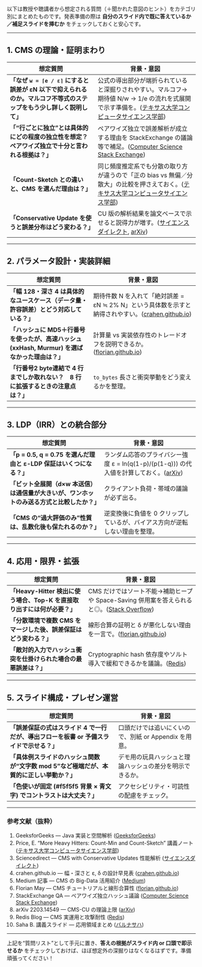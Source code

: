 以下は教授や聴講者から想定される質問（＋聞かれた意図のヒント）をカテゴリ別にまとめたものです。発表準備の際は **自分のスライド内で既に答えているか／補足スライドを挿むか** をチェックしておくと安心です。

---

## 1. CMS の理論・証明まわり

| 想定質問                                                                  | 背景・意図                                                                                |
| --------------------------------------------------------------------- | ------------------------------------------------------------------------------------ |
| **「なぜ `w = ⌈e / ε⌉` にすると誤差が εN 以下で抑えられるのか。マルコフ不等式のステップをもう少し詳しく説明して」** | 公式の導出部分が端折られていると深掘りされやすい。マルコフ→期待値 N/w → 1/e の流れを式展開で示す準備を。([テキサス大学コンピュータサイエンス学部][1]) |
| **「“行ごとに独立”とは具体的にどの程度の独立性を想定？　ペアワイズ独立で十分と言われる根拠は？」**                  | ペアワイズ独立で誤差解析が成立する理由を StackExchange の議論等で補足。([Computer Science Stack Exchange][2])    |
| **「Count-Sketch との違いと、CMS を選んだ理由は？」**                                 | 同じ頻度推定系でも分散の取り方が違うので「正の bias vs 無偏／分散大」の比較を押さえておく。([テキサス大学コンピュータサイエンス学部][1])         |
| **「Conservative Update を使うと誤差分布はどう変わる？」**                             | CU 版の解析結果を論文ベースで示せると説得力が増す。([サイエンスダイレクト][3], [arXiv][4])                             |

---

## 2. パラメータ設計・実装詳細

| 想定質問                                                         | 背景・意図                                                                  |
| ------------------------------------------------------------ | ---------------------------------------------------------------------- |
| **「幅 128・深さ 4 は具体的なユースケース（データ量・許容誤差）とどう対応している？」**            | 期待件数 N を入れて「絶対誤差 = εN ≒ 2% N」という具体数を示すと納得されやすい。([crahen.github.io][5]) |
| **「ハッシュに MD5＋行番号を使ったが、高速ハッシュ (xxHash, Murmur) を選ばなかった理由は？」** | 計算量 vs 実装依存性のトレードオフを説明できるか。([florian.github.io][6])                    |
| **「行番号2 byte連結で 4 行までしか取れない？　8 行に拡張するときの注意点は？」**             | `to_bytes` 長さと衝突挙動をどう変えるかを整理。                                          |

---

## 3. LDP（IRR）との統合部分

| 想定質問                                              | 背景・意図                                                            |
| ------------------------------------------------- | ---------------------------------------------------------------- |
| **「p = 0.5, q = 0.75 を選んだ理由と ε-LDP 保証はいくつになる？」**  | ランダム応答のプライバシー強度 ε = ln(q(1-p)/(p(1-q))) の代入値を計算しておく。([arXiv][7]) |
| **「ビット全展開（d×w 本送信）は通信量が大きいが、ワンホットのみ送る方式と比較したか？」** | クライアント負荷・帯域の議論が必ず出る。                                             |
| **「CMS の“過大評価のみ”性質は、乱数化後も保たれるのか？」**               | 逆変換後に負値を 0 クリップしているが、バイアス方向が逆転しない理由を整理。                          |

---

## 4. 応用・限界・拡張

| 想定質問                                            | 背景・意図                                                               |
| ----------------------------------------------- | ------------------------------------------------------------------- |
| **「Heavy-Hitter 検出に使う場合、Top-K を直接取り出すには何が必要？」** | CMS だけではソート不能→補助ヒープや Space-Saving 併用案を答えられると◎。([Stack Overflow][8]) |
| **「分散環境で複数 CMS をマージした後、誤差保証はどう変わる？」**           | 線形合算の証明と δ が悪化しない理由を一言で。([florian.github.io][6])                    |
| **「敵対的入力でハッシュ衝突を仕掛けられた場合の最悪誤差は？」**              | Cryptographic hash 依存度やソルト導入で緩和できるかを議論。([Redis][9])                 |

---

## 5. スライド構成・プレゼン運営

| 想定質問                                               | 背景・意図                             |
| -------------------------------------------------- | --------------------------------- |
| **「誤差保証の式はスライド 4 で一行だが、導出フローを板書 or 予備スライドで示せる？」**  | 口頭だけでは追いにくいので、別紙 or Appendix を用意。 |
| **「具体例スライドのハッシュ関数が“文字数 mod 5”など極端だが、本質的に正しい挙動か？」** | デモ用の玩具ハッシュと理論ハッシュの差分を明示できるか。      |
| **「色使いが固定 (#f5f5f5 背景 × 青文字) でコントラストは大丈夫？」**       | アクセシビリティ・可読性の配慮をチェック。             |

---

### 参考文献（抜粋）

1. GeeksforGeeks — Java 実装と空間解析 ([GeeksforGeeks][10])
2. Price, E. “More Heavy Hitters: Count-Min and Count-Sketch” 講義ノート ([テキサス大学コンピュータサイエンス学部][1])
3. Sciencedirect — CMS with Conservative Updates 性能解析 ([サイエンスダイレクト][3])
4. crahen.github.io — 幅・深さと ε, δ の設計早見表 ([crahen.github.io][5])
5. Medium 記事 — CMS の Big-Data 活用紹介 ([Medium][11])
6. Florian May — CMS チュートリアルと線形合算性 ([florian.github.io][6])
7. StackExchange QA — ペアワイズ独立ハッシュ議論 ([Computer Science Stack Exchange][2])
8. arXiv 2203.14549 — CMS-CU の理論上限 ([arXiv][4])
9. Redis Blog — CMS 実運用と攻撃耐性 ([Redis][9])
10. Saha B. 講義スライド — 応用領域まとめ ([バルナサハ][12])

---

上記を“質問リスト”として手元に置き、**答えの根拠がスライド内 or 口頭で即示せるか** をチェックしておけば、ほぼ想定外の深掘りはなくなるはずです。準備頑張ってください！

[1]: https://www.cs.utexas.edu/~ecprice/courses/sublinear/scribe/lec10.pdf?utm_source=chatgpt.com "[PDF] Lecture 10: More Heavy Hitters: Count-Min and Count-Sketch"
[2]: https://cs.stackexchange.com/questions/7275/why-does-the-count-min-sketch-require-pairwise-independent-hash-functions?utm_source=chatgpt.com "Why does the Count-Min Sketch require pairwise independent hash ..."
[3]: https://www.sciencedirect.com/science/article/abs/pii/S1389128622003607?utm_source=chatgpt.com "Analyzing Count Min Sketch with Conservative Updates"
[4]: https://arxiv.org/abs/2203.14549?utm_source=chatgpt.com "A Formal Analysis of the Count-Min Sketch with Conservative Updates"
[5]: https://crahen.github.io/algorithm/stream/count-min-sketch-point-query.html?utm_source=chatgpt.com "Count-Min Sketching, Configuration & Point-Queries"
[6]: https://florian.github.io/count-min-sketch/?utm_source=chatgpt.com "Count-Min Sketch"
[7]: https://arxiv.org/pdf/2205.08397?utm_source=chatgpt.com "[PDF] Improved Utility Analysis of Private CountSketch - arXiv"
[8]: https://stackoverflow.com/questions/53095013/store-top-k-results-from-count-min-sketch?utm_source=chatgpt.com "store top k results from count-min-sketch - java - Stack Overflow"
[9]: https://redis.io/blog/count-min-sketch-the-art-and-science-of-estimating-stuff/?utm_source=chatgpt.com "Count-Min Sketch: The Art and Science of Estimating Stuff | Redis"
[10]: https://www.geeksforgeeks.org/count-min-sketch-in-java-with-examples/?utm_source=chatgpt.com "Count-Min Sketch Data Structure with Implementation | GeeksforGeeks"
[11]: https://medium.com/%40abhirup.acharya009/navigating-big-data-seas-with-efficient-frequency-estimation-with-count-min-sketch-c364e63598b9?utm_source=chatgpt.com "Using Count-Min Sketch for Efficient Frequency Estimation ... - Medium"
[12]: https://barnasaha.net/wp-content/uploads/2016/01/lec3-haritha-1.pdf?utm_source=chatgpt.com "[PDF] Lecture 2 Overview 1 Introduction 2 Count-Min Sketch - Barna Saha"
